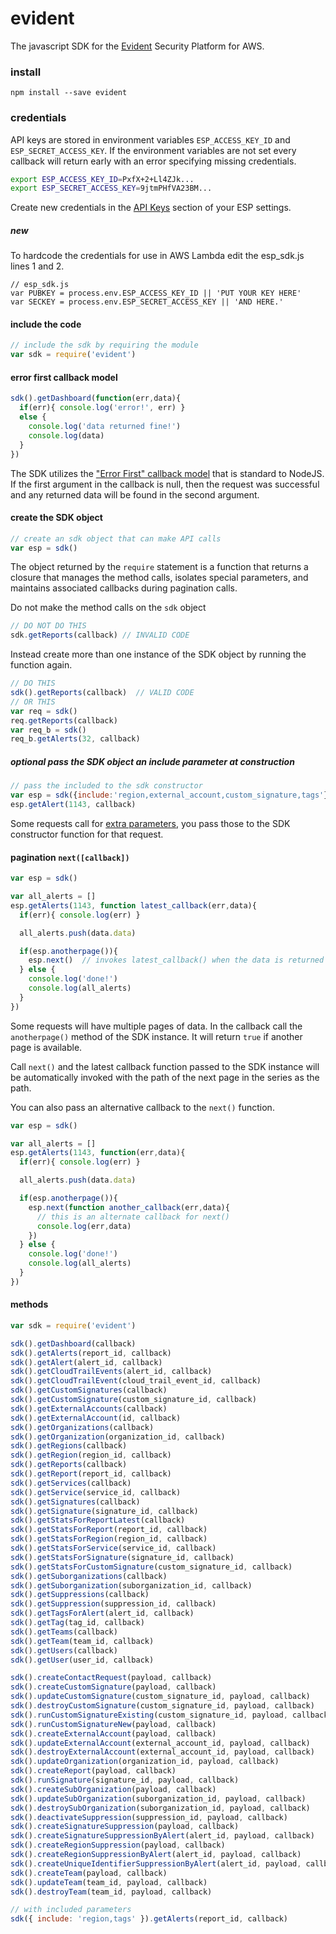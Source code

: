 # evident

The javascript SDK for the [Evident](https://evident.io) Security Platform for AWS.

### install

`npm install --save evident`

### credentials
API keys are stored in environment variables `ESP_ACCESS_KEY_ID` and `ESP_SECRET_ACCESS_KEY`.  If the environment variables are not set every callback will return early with an error specifying missing credentials.

```bash
export ESP_ACCESS_KEY_ID=PxfX+2+Ll4ZJk...
export ESP_SECRET_ACCESS_KEY=9jtmPHfVA23BM...
```
Create new credentials in the [API Keys](https://esp.evident.io/settings/api_keys) section of your ESP settings.

##### new
To hardcode the credentials for use in AWS Lambda edit the esp_sdk.js lines 1 and 2.
```
// esp_sdk.js
var PUBKEY = process.env.ESP_ACCESS_KEY_ID || 'PUT YOUR KEY HERE'
var SECKEY = process.env.ESP_SECRET_ACCESS_KEY || 'AND HERE.'
```

#### include the code
```javascript
// include the sdk by requiring the module
var sdk = require('evident')
```

#### error first callback model
```javascript
sdk().getDashboard(function(err,data){
  if(err){ console.log('error!', err) }
  else {
    console.log('data returned fine!')
    console.log(data)
  }
})
```
The SDK utilizes the ["Error First" callback model](http://thenodeway.io/posts/understanding-error-first-callbacks/) that is standard to NodeJS.  If the first argument in the callback is null, then the request was successful and any returned data will be found in the second argument.

#### create the SDK object
```javascript
// create an sdk object that can make API calls
var esp = sdk()
```
The object returned by the `require` statement is a function that returns a closure that manages the method calls, isolates special parameters, and maintains associated callbacks during pagination calls.

Do not make the method calls on the `sdk` object
```javascript
// DO NOT DO THIS
sdk.getReports(callback) // INVALID CODE
```
Instead create more than one instance of the SDK object by running the function again.
```javascript
// DO THIS
sdk().getReports(callback)  // VALID CODE
// OR THIS
var req = sdk()
req.getReports(callback)   
var req_b = sdk()
req_b.getAlerts(32, callback)
```

##### optional pass the SDK object an include parameter at construction
```javascript
// pass the included to the sdk constructor
var esp = sdk({include:'region,external_account,custom_signature,tags'})
esp.getAlert(1143, callback)
```
Some requests call for [extra parameters](http://api-docs.evident.io/#including-objects), you pass those to the SDK constructor function for that request.

#### pagination `next([callback])`
```javascript
var esp = sdk()

var all_alerts = []
esp.getAlerts(1143, function latest_callback(err,data){
  if(err){ console.log(err) }

  all_alerts.push(data.data)

  if(esp.anotherpage()){
    esp.next()  // invokes latest_callback() when the data is returned
  } else {
    console.log('done!')
    console.log(all_alerts)
  }
})
```
Some requests will have multiple pages of data.  In the callback call the `anotherpage()` method of the SDK instance.  It will return `true` if another page is available.  

Call `next()` and the latest callback function passed to the SDK instance will be automatically invoked with the path of the next page in the series as the path.

You can also pass an alternative callback to the `next()` function.
```javascript
var esp = sdk()

var all_alerts = []
esp.getAlerts(1143, function(err,data){
  if(err){ console.log(err) }

  all_alerts.push(data.data)

  if(esp.anotherpage()){
    esp.next(function another_callback(err,data){
      // this is an alternate callback for next()
      console.log(err,data)
    })
  } else {
    console.log('done!')
    console.log(all_alerts)    
  }
})
```

#### methods
```javascript
var sdk = require('evident')

sdk().getDashboard(callback)
sdk().getAlerts(report_id, callback)
sdk().getAlert(alert_id, callback)
sdk().getCloudTrailEvents(alert_id, callback)
sdk().getCloudTrailEvent(cloud_trail_event_id, callback)
sdk().getCustomSignatures(callback)
sdk().getCustomSignature(custom_signature_id, callback)
sdk().getExternalAccounts(callback)
sdk().getExternalAccount(id, callback)
sdk().getOrganizations(callback)
sdk().getOrganization(organization_id, callback)
sdk().getRegions(callback)
sdk().getRegion(region_id, callback)
sdk().getReports(callback)
sdk().getReport(report_id, callback)
sdk().getServices(callback)
sdk().getService(service_id, callback)
sdk().getSignatures(callback)
sdk().getSignature(signature_id, callback)
sdk().getStatsForReportLatest(callback)
sdk().getStatsForReport(report_id, callback)
sdk().getStatsForRegion(region_id, callback)
sdk().getStatsForService(service_id, callback)
sdk().getStatsForSignature(signature_id, callback)
sdk().getStatsForCustomSignature(custom_signature_id, callback)
sdk().getSuborganizations(callback)
sdk().getSuborganization(suborganization_id, callback)
sdk().getSuppressions(callback)
sdk().getSuppression(suppression_id, callback)
sdk().getTagsForAlert(alert_id, callback)
sdk().getTag(tag_id, callback)
sdk().getTeams(callback)
sdk().getTeam(team_id, callback)
sdk().getUsers(callback)
sdk().getUser(user_id, callback)

sdk().createContactRequest(payload, callback)
sdk().createCustomSignature(payload, callback)
sdk().updateCustomSignature(custom_signature_id, payload, callback)
sdk().destroyCustomSignature(custom_signature_id, payload, callback)
sdk().runCustomSignatureExisting(custom_signature_id, payload, callback)
sdk().runCustomSignatureNew(payload, callback)
sdk().createExternalAccount(payload, callback)
sdk().updateExternalAccount(external_account_id, payload, callback)
sdk().destroyExternalAccount(external_account_id, payload, callback)
sdk().updateOrganization(organization_id, payload, callback)
sdk().createReport(payload, callback)
sdk().runSignature(signature_id, payload, callback)
sdk().createSubOrganization(payload, callback)
sdk().updateSubOrganization(suborganization_id, payload, callback)
sdk().destroySubOrganization(suborganization_id, payload, callback)
sdk().deactivateSuppression(suppression_id, payload, callback)
sdk().createSignatureSuppression(payload, callback)
sdk().createSignatureSuppressionByAlert(alert_id, payload, callback)
sdk().createRegionSuppression(payload, callback)
sdk().createRegionSuppressionByAlert(alert_id, payload, callback)
sdk().createUniqueIdentifierSuppressionByAlert(alert_id, payload, callback)
sdk().createTeam(payload, callback)
sdk().updateTeam(team_id, payload, callback)
sdk().destroyTeam(team_id, payload, callback)

// with included parameters
sdk({ include: 'region,tags' }).getAlerts(report_id, callback)
```
